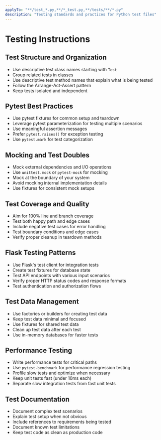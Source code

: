 ```yaml
---
applyTo: "**/test_*.py,**/*_test.py,**/tests/**/*.py"
description: "Testing standards and practices for Python test files"
---
```


# Testing Instructions

## Test Structure and Organization

- Use descriptive test class names starting with `Test`
- Group related tests in classes
- Use descriptive test method names that explain what is being tested
- Follow the Arrange-Act-Assert pattern
- Keep tests isolated and independent

## Pytest Best Practices

- Use pytest fixtures for common setup and teardown
- Leverage pytest parameterization for testing multiple scenarios
- Use meaningful assertion messages
- Prefer `pytest.raises()` for exception testing
- Use `pytest.mark` for test categorization

## Mocking and Test Doubles

- Mock external dependencies and I/O operations
- Use `unittest.mock` or `pytest-mock` for mocking
- Mock at the boundary of your system
- Avoid mocking internal implementation details
- Use fixtures for consistent mock setups

## Test Coverage and Quality

- Aim for 100% line and branch coverage
- Test both happy path and edge cases
- Include negative test cases for error handling
- Test boundary conditions and edge cases
- Verify proper cleanup in teardown methods

## Flask Testing Patterns

- Use Flask's test client for integration tests
- Create test fixtures for database state
- Test API endpoints with various input scenarios
- Verify proper HTTP status codes and response formats
- Test authentication and authorization flows

## Test Data Management

- Use factories or builders for creating test data
- Keep test data minimal and focused
- Use fixtures for shared test data
- Clean up test data after each test
- Use in-memory databases for faster tests

## Performance Testing

- Write performance tests for critical paths
- Use `pytest-benchmark` for performance regression testing
- Profile slow tests and optimize when necessary
- Keep unit tests fast (under 10ms each)
- Separate slow integration tests from fast unit tests

## Test Documentation

- Document complex test scenarios
- Explain test setup when not obvious
- Include references to requirements being tested
- Document known test limitations
- Keep test code as clean as production code
